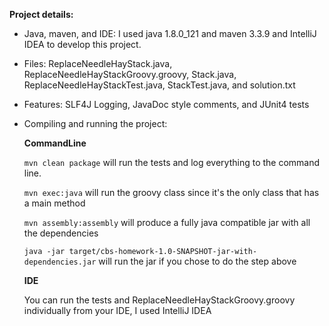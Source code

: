 
**Project details:**

- Java, maven, and IDE: I used java 1.8.0_121 and maven 3.3.9 and IntelliJ IDEA to develop this project.

- Files: ReplaceNeedleHayStack.java, ReplaceNeedleHayStackGroovy.groovy, Stack.java, ReplaceNeedleHayStackTest.java, StackTest.java, and solution.txt

- Features: SLF4J Logging, JavaDoc style comments, and JUnit4 tests

- Compiling and running the project: 

     **CommandLine**

    ``mvn clean package`` will run the tests and log everything to the command line.

    ``mvn exec:java`` will run the groovy class since it's the only class that has a main method

    ``mvn assembly:assembly`` will produce a fully java compatible jar with all the dependencies

    ``java -jar target/cbs-homework-1.0-SNAPSHOT-jar-with-dependencies.jar`` will run the jar if you chose to do the step above

    **IDE**

    You can run the tests and ReplaceNeedleHayStackGroovy.groovy individually from your IDE, I used IntelliJ IDEA  







 


